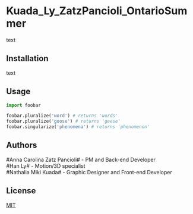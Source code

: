 # Kuada_Ly_ZatzPancioli_OntarioSummer

text

## Installation

text

## Usage

```python
import foobar

foobar.pluralize('word') # returns 'words'
foobar.pluralize('goose') # returns 'geese'
foobar.singularize('phenomena') # returns 'phenomenon'
```

## Authors

#Anna Carolina Zatz Pancioli# - PM and Back-end Developer<br>
#Han Ly# - Motion/3D specialist<br>
#Nathalia Miki Kuada# - Graphic Designer and Front-end Developer<br>

## License
[MIT](https://choosealicense.com/licenses/mit/)
